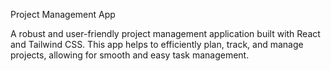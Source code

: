 Project Management App

A robust and user-friendly project management application built with React and Tailwind CSS. This app helps to efficiently plan, track, and manage projects, allowing for smooth and easy task management.
